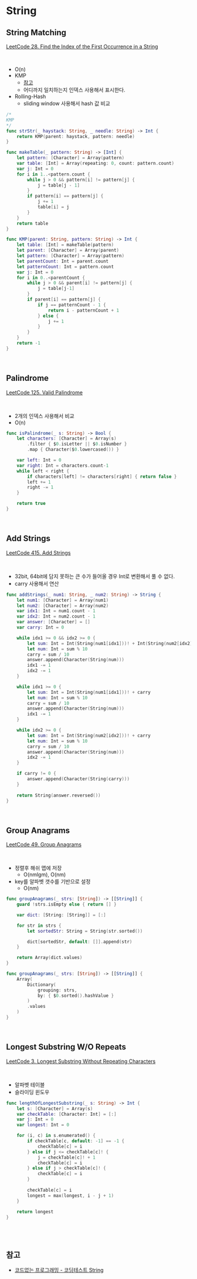 # String

## String Matching
[LeetCode 28. Find the Index of the First Occurrence in a String](https://leetcode.com/problems/find-the-index-of-the-first-occurrence-in-a-string/description/)

<br>

- O(n)
- KMP
  - [참고](https://www.youtube.com/watch?v=yWWbLrV4PZ8)
  - 어디까지 일치하는지 인덱스 사용해서 표시한다.
- Rolling-Hash
  - sliding window 사용해서 hash 값 비교


```swift
/*
KMP
*/
func strStr(_ haystack: String, _ needle: String) -> Int {
    return KMP(parent: haystack, pattern: needle)
}

func makeTable(_ pattern: String) -> [Int] { 
    let pattern: [Character] = Array(pattern)
    var table: [Int] = Array(repeating: 0, count: pattern.count)
    var j: Int = 0
    for i in 1..<pattern.count { 
        while j > 0 && pattern[i] != pattern[j] { 
            j = table[j - 1]
        }
        if pattern[i] == pattern[j] { 
            j += 1
            table[i] = j
        }
    }
    return table
}

func KMP(parent: String, pattern: String) -> Int { 
    let table: [Int] = makeTable(pattern)
    let parent: [Character] = Array(parent)
    let pattern: [Character] = Array(pattern)
    let parentCount: Int = parent.count
    let patternCount: Int = pattern.count
    var j: Int = 0
    for i in 0..<parentCount { 
        while j > 0 && parent[i] != pattern[j] {
            j = table[j-1]
        }
        if parent[i] == pattern[j] { 
            if j == patternCount - 1 { 
                return i - patternCount + 1
            } else { 
                j += 1
            }
        }
    }
    return -1
}
```

<br>

## Palindrome
[LeetCode 125. Valid Palindrome](https://leetcode.com/problems/valid-palindrome/)

<br>

- 2개의 인덱스 사용해서 비교
- O(n)

```swift
func isPalindrome(_ s: String) -> Bool {
    let characters: [Character] = Array(s)
        .filter { $0.isLetter || $0.isNumber }
        .map { Character($0.lowercased()) }

    var left: Int = 0 
    var right: Int = characters.count-1
    while left < right { 
        if characters[left] != characters[right] { return false }
        left += 1
        right -= 1
    }

    return true
}
```

<br>

## Add Strings
[LeetCode 415. Add Strings](https://leetcode.com/problems/add-strings/description/)

<br>

- 32bit, 64bit에 담지 못하는 큰 수가 들어올 경우 Int로 변환해서 풀 수 없다.
- carry 사용해서 연산

```swift 
func addStrings(_ num1: String, _ num2: String) -> String {
    let num1: [Character] = Array(num1)
    let num2: [Character] = Array(num2)
    var idx1: Int = num1.count - 1
    var idx2: Int = num2.count - 1
    var answer: [Character] = []
    var carry: Int = 0

    while idx1 >= 0 && idx2 >= 0 { 
        let sum: Int = Int(String(num1[idx1]))! + Int(String(num2[idx2]))! + carry
        let num: Int = sum % 10
        carry = sum / 10
        answer.append(Character(String(num)))
        idx1 -= 1
        idx2 -= 1
    }

    while idx1 >= 0 { 
        let sum: Int = Int(String(num1[idx1]))! + carry
        let num: Int = sum % 10
        carry = sum / 10
        answer.append(Character(String(num)))
        idx1 -= 1
    }

    while idx2 >= 0 {
        let sum: Int = Int(String(num2[idx2]))! + carry
        let num: Int = sum % 10
        carry = sum / 10
        answer.append(Character(String(num)))
        idx2 -= 1
    }

    if carry != 0 { 
        answer.append(Character(String(carry)))
    }
    
    return String(answer.reversed())
}
```

<br>

## Group Anagrams
[LeetCode 49. Group Anagrams](https://leetcode.com/problems/group-anagrams/description/)

<br>

- 정렬후 해쉬 맵에 저장
  - O(nmlgm), O(nm)
- key를 알파벳 갯수를 기반으로 설정
  - O(nm)


```swift
func groupAnagrams(_ strs: [String]) -> [[String]] {
    guard !strs.isEmpty else { return [] }

    var dict: [String: [String]] = [:]

    for str in strs { 
        let sortedStr: String = String(str.sorted())

        dict[sortedStr, default: []].append(str)
    }

    return Array(dict.values)
}
```

```swift
func groupAnagrams(_ strs: [String]) -> [[String]] {
    Array(
        Dictionary(
            grouping: strs,
            by: { $0.sorted().hashValue }
        )
        .values
    )
}
```

<br>

## Longest Substring W/O Repeats
[LeetCode 3. Longest Substring Without Repeating Characters](https://leetcode.com/problems/longest-substring-without-repeating-characters/description/)

<br>

- 알파벳 테이블
- 슬라이딩 윈도우

```swift
func lengthOfLongestSubstring(_ s: String) -> Int {
    let s: [Character] = Array(s)
    var checkTable: [Character: Int] = [:]
    var j: Int = 0
    var longest: Int = 0

    for (i, c) in s.enumerated() { 
        if checkTable[c, default: -1] == -1 { 
            checkTable[c] = i
        } else if j <= checkTable[c]! { 
            j = checkTable[c]! + 1 
            checkTable[c] = i
        } else if j > checkTable[c]! {
            checkTable[c] = i
        }
            
        checkTable[c] = i
        longest = max(longest, i - j + 1)
    }
    
    return longest
}
```

<br><br>

## 참고 

- [코드없는 프로그래밍 - 코딩테스트 String](https://youtube.com/playlist?list=PLDV-cCQnUlIZOsYWdD5u1Qo3ByXoC6CmZ)